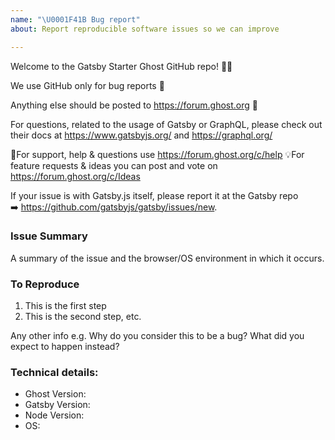 ```yaml
---
name: "\U0001F41B Bug report"
about: Report reproducible software issues so we can improve

---
```


Welcome to the Gatsby Starter Ghost GitHub repo! 👋🎉

We use GitHub only for bug reports 🐛

Anything else should be posted to https://forum.ghost.org 👫

For questions, related to the usage of Gatsby or GraphQL, please check out their docs at https://www.gatsbyjs.org/ and https://graphql.org/

🚨For support, help & questions use https://forum.ghost.org/c/help
💡For feature requests & ideas you can post and vote on https://forum.ghost.org/c/Ideas

If your issue is with Gatsby.js itself, please report it at the Gatsby repo ➡️ https://github.com/gatsbyjs/gatsby/issues/new.

### Issue Summary

A summary of the issue and the browser/OS environment in which it occurs.

### To Reproduce

1. This is the first step
2. This is the second step, etc.

Any other info e.g. Why do you consider this to be a bug? What did you expect to happen instead?

### Technical details:

* Ghost Version:
* Gatsby Version:
* Node Version:
* OS:
